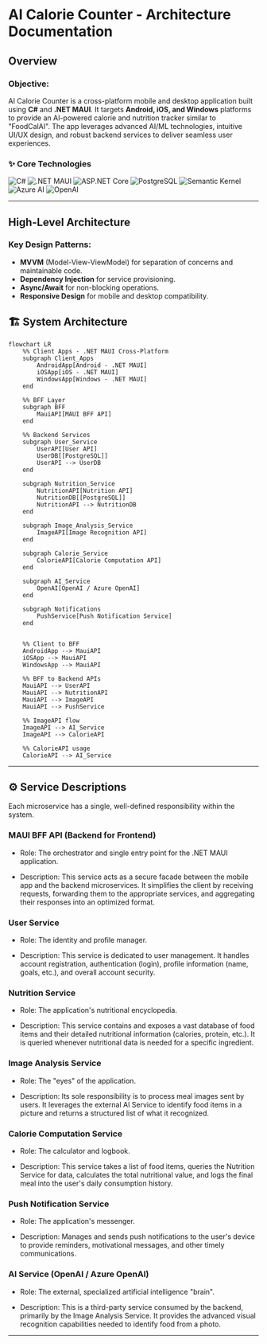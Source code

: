 # AI Calorie Counter - Architecture Documentation

## Overview

### Objective:
AI Calorie Counter is a cross-platform mobile and desktop application built using **C#** and **.NET MAUI**. It targets **Android, iOS, and Windows** platforms to provide an AI-powered calorie and nutrition tracker similar to "FoodCalAI". The app leverages advanced AI/ML technologies, intuitive UI/UX design, and robust backend services to deliver seamless user experiences.

### ✨ Core Technologies
![C#](https://img.shields.io/badge/C%23-11.0-512BD4?logo=c-sharp&logoColor=white)
![.NET MAUI](https://img.shields.io/badge/.NET%20MAUI-8.0-512BD4?logo=dotnet&logoColor=white)
![ASP.NET Core](https://img.shields.io/badge/ASP.NET%20Core-8.0-512BD4?logo=dotnet&logoColor=white)
![PostgreSQL](https://img.shields.io/badge/PostgreSQL-16-336791?logo=postgresql&logoColor=white)
![Semantic Kernel](https://img.shields.io/badge/Semantic%20Kernel-1.0-512BD4?logo=microsoft&logoColor=white)
![Azure AI](https://img.shields.io/badge/Azure%20AI-Services-0078D4?logo=microsoftazure&logoColor=white)
![OpenAI](https://img.shields.io/badge/OpenAI-GPT--4-00A67E?logo=openai&logoColor=white)

---

## High-Level Architecture

### Key Design Patterns:
- **MVVM** (Model-View-ViewModel) for separation of concerns and maintainable code.
- **Dependency Injection** for service provisioning.
- **Async/Await** for non-blocking operations.
- **Responsive Design** for mobile and desktop compatibility.

## 🏗️ System Architecture

```mermaid
flowchart LR
    %% Client Apps - .NET MAUI Cross-Platform
    subgraph Client_Apps
        AndroidApp[Android - .NET MAUI]
        iOSApp[iOS - .NET MAUI]
        WindowsApp[Windows - .NET MAUI]
    end

    %% BFF Layer
    subgraph BFF
        MauiAPI[MAUI BFF API]
    end

    %% Backend Services
    subgraph User_Service
        UserAPI[User API]
        UserDB[[PostgreSQL]]
        UserAPI --> UserDB
    end

    subgraph Nutrition_Service
        NutritionAPI[Nutrition API]
        NutritionDB[[PostgreSQL]]
        NutritionAPI --> NutritionDB
    end

    subgraph Image_Analysis_Service
        ImageAPI[Image Recognition API]
    end

    subgraph Calorie_Service
        CalorieAPI[Calorie Computation API]
    end

    subgraph AI_Service
        OpenAI[OpenAI / Azure OpenAI]
    end

    subgraph Notifications
        PushService[Push Notification Service]
    end


    %% Client to BFF
    AndroidApp --> MauiAPI
    iOSApp --> MauiAPI
    WindowsApp --> MauiAPI

    %% BFF to Backend APIs
    MauiAPI --> UserAPI
    MauiAPI --> NutritionAPI
    MauiAPI --> ImageAPI
    MauiAPI --> PushService

    %% ImageAPI flow
    ImageAPI --> AI_Service
    ImageAPI --> CalorieAPI

    %% CalorieAPI usage
    CalorieAPI --> AI_Service
```
---
## ⚙️ Service Descriptions

Each microservice has a single, well-defined responsibility within the system.

### MAUI BFF API (Backend for Frontend)
- Role: The orchestrator and single entry point for the .NET MAUI application.

- Description: This service acts as a secure facade between the mobile app and the backend microservices. It simplifies the client by receiving requests, forwarding them to the appropriate services, and aggregating their responses into an optimized format.

### User Service
- Role: The identity and profile manager.

- Description: This service is dedicated to user management. It handles account registration, authentication (login), profile information (name, goals, etc.), and overall account security.

### Nutrition Service
- Role: The application's nutritional encyclopedia.

- Description: This service contains and exposes a vast database of food items and their detailed nutritional information (calories, protein, etc.). It is queried whenever nutritional data is needed for a specific ingredient.

### Image Analysis Service
- Role: The "eyes" of the application.

- Description: Its sole responsibility is to process meal images sent by users. It leverages the external AI Service to identify food items in a picture and returns a structured list of what it recognized.

### Calorie Computation Service
- Role: The calculator and logbook.

- Description: This service takes a list of food items, queries the Nutrition Service for data, calculates the total nutritional value, and logs the final meal into the user's daily consumption history.

### Push Notification Service
- Role: The application's messenger.

- Description: Manages and sends push notifications to the user's device to provide reminders, motivational messages, and other timely communications.

### AI Service (OpenAI / Azure OpenAI)
- Role: The external, specialized artificial intelligence "brain".

- Description: This is a third-party service consumed by the backend, primarily by the Image Analysis Service. It provides the advanced visual recognition capabilities needed to identify food from a photo.





---
